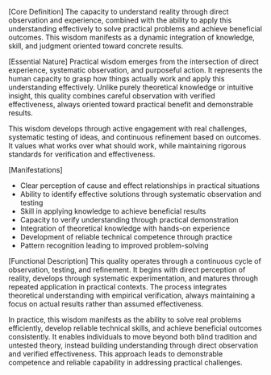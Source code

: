 [Core Definition]
The capacity to understand reality through direct observation and experience, combined with the ability to apply this understanding effectively to solve practical problems and achieve beneficial outcomes. This wisdom manifests as a dynamic integration of knowledge, skill, and judgment oriented toward concrete results.

[Essential Nature]
Practical wisdom emerges from the intersection of direct experience, systematic observation, and purposeful action. It represents the human capacity to grasp how things actually work and apply this understanding effectively. Unlike purely theoretical knowledge or intuitive insight, this quality combines careful observation with verified effectiveness, always oriented toward practical benefit and demonstrable results.

This wisdom develops through active engagement with real challenges, systematic testing of ideas, and continuous refinement based on outcomes. It values what works over what should work, while maintaining rigorous standards for verification and effectiveness.

[Manifestations]
- Clear perception of cause and effect relationships in practical situations
- Ability to identify effective solutions through systematic observation and testing
- Skill in applying knowledge to achieve beneficial results
- Capacity to verify understanding through practical demonstration
- Integration of theoretical knowledge with hands-on experience
- Development of reliable technical competence through practice
- Pattern recognition leading to improved problem-solving

[Functional Description]
This quality operates through a continuous cycle of observation, testing, and refinement. It begins with direct perception of reality, develops through systematic experimentation, and matures through repeated application in practical contexts. The process integrates theoretical understanding with empirical verification, always maintaining a focus on actual results rather than assumed effectiveness.

In practice, this wisdom manifests as the ability to solve real problems efficiently, develop reliable technical skills, and achieve beneficial outcomes consistently. It enables individuals to move beyond both blind tradition and untested theory, instead building understanding through direct observation and verified effectiveness. This approach leads to demonstrable competence and reliable capability in addressing practical challenges.